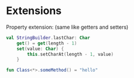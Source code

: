 # Extensions

Property extension: (same like getters and setters)

```kotlin
val StringBuilder.lastChar: Char
	get() = get(length - 1)
	set(value: Char) {
		this.setCharAt(length - 1, value)
	}
```

```kotlin
fun Class<*>.someMethod() = "hello"
```
